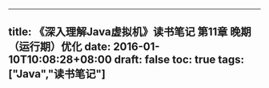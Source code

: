 
---
title: 《深入理解Java虚拟机》读书笔记 第11章 晚期（运行期）优化
date: 2016-01-10T10:08:28+08:00
draft: false
toc: true
tags: ["Java","读书笔记"]
---



